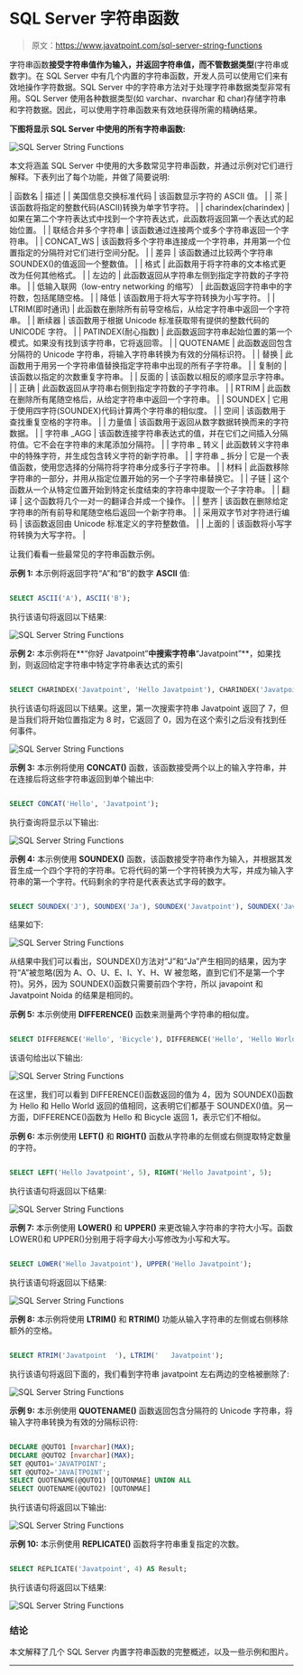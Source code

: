 # SQL Server 字符串函数

> 原文：<https://www.javatpoint.com/sql-server-string-functions>

字符串函数**接受字符串值作为输入，并返回字符串值，而不管数据类型**(字符串或数字)。在 SQL Server 中有几个内置的字符串函数，开发人员可以使用它们来有效地操作字符数据。SQL Server 中的字符串方法对于处理字符串数据类型非常有用。SQL Server 使用各种数据类型(如 varchar、nvarchar 和 char)存储字符串和字符数据。因此，可以使用字符串函数来有效地获得所需的精确结果。

**下图将显示 SQL Server 中使用的所有字符串函数:**

![SQL Server String Functions](img/75442d106f7bc8df497f7d1641d418af.png)

本文将涵盖 SQL Server 中使用的大多数常见字符串函数，并通过示例对它们进行解释。下表列出了每个功能，并做了简要说明:

| 函数名 | 描述 |
| 美国信息交换标准代码 | 该函数显示字符的 ASCII 值。 |
| 茶 | 该函数将指定的整数代码(ASCII)转换为单字节字符。 |
| charindex(charindex) | 如果在第二个字符表达式中找到一个字符表达式，此函数将返回第一个表达式的起始位置。 |
| 联结合并多个字符串 | 该函数通过连接两个或多个字符串返回一个字符串。 |
| CONCAT_WS | 该函数将多个字符串连接成一个字符串，并用第一个位置指定的分隔符对它们进行空间分配。 |
| 差异 | 该函数通过比较两个字符串 SOUNDEX()的值返回一个整数值。 |
| 格式 | 此函数用于将字符串的文本格式更改为任何其他格式。 |
| 左边的 | 此函数返回从字符串左侧到指定字符数的子字符串。 |
| 低输入联网（low-entry networking 的缩写） | 此函数返回字符串中的字符数，包括尾随空格。 |
| 降低 | 该函数用于将大写字符转换为小写字符。 |
| LTRIM(即时通讯) | 此函数在删除所有前导空格后，从给定字符串中返回一个字符串。 |
| 断续器 | 该函数用于根据 Unicode 标准获取带有提供的整数代码的 UNICODE 字符。 |
| PATINDEX(耐心指数) | 此函数返回字符串起始位置的第一个模式。如果没有找到该字符串，它将返回零。 |
| QUOTENAME | 此函数返回包含分隔符的 Unicode 字符串，将输入字符串转换为有效的分隔标识符。 |
| 替换 | 此函数用于用另一个字符串值替换指定字符串中出现的所有子字符串。 |
| 复制的 | 该函数以指定的次数重复字符串。 |
| 反面的 | 该函数以相反的顺序显示字符串。 |
| 正确 | 此函数返回从字符串右侧到指定字符数的子字符串。 |
| RTRIM | 此函数在删除所有尾随空格后，从给定字符串中返回一个字符串。 |
| SOUNDEX | 它用于使用四字符(SOUNDEX)代码计算两个字符串的相似度。 |
| 空间 | 该函数用于查找重复空格的字符串。 |
| 力量值 | 该函数用于返回从数字数据转换而来的字符数据。 |
| 字符串 _AGG | 该函数连接字符串表达式的值，并在它们之间插入分隔符值。它不会在字符串的末尾添加分隔符。 |
| 字符串 _ 转义 | 此函数转义字符串中的特殊字符，并生成包含转义字符的新字符串。 |
| 字符串 _ 拆分 | 它是一个表值函数，使用您选择的分隔符将字符串分成多行子字符串。 |
| 材料 | 此函数移除字符串的一部分，并用从指定位置开始的另一个子字符串替换它。 |
| 子链 | 这个函数从一个从特定位置开始到特定长度结束的字符串中提取一个子字符串。 |
| 翻译 | 这个函数将几个一对一的翻译合并成一个操作。 |
| 整齐 | 该函数在删除给定字符串的所有前导和尾随空格后返回一个新字符串。 |
| 采用双字节对字符进行编码 | 该函数返回由 Unicode 标准定义的字符整数值。 |
| 上面的 | 该函数将小写字符转换为大写字符。 |

让我们看看一些最常见的字符串函数示例。

**示例 1:** 本示例将返回字符“A”和“B”的数字 **ASCII** 值:

```sql

SELECT ASCII('A'), ASCII('B');

```

执行该语句将返回以下结果:

![SQL Server String Functions](img/1d649e239250004881d5658b8bdb574b.png)

**示例 2:** 本示例将在**“你好 Javatpoint”**中搜索字符串**“Javatpoint”**，如果找到，则返回给定字符串中特定字符串表达式的索引

```sql

SELECT CHARINDEX('Javatpoint', 'Hello Javatpoint'), CHARINDEX('Javatpoint', 'Hello Javatpoint', 8); 

```

执行该语句将返回以下结果。这里，第一次搜索字符串 Javatpoint 返回了 7，但是当我们将开始位置指定为 8 时，它返回了 0，因为在这个索引之后没有找到任何事件。

![SQL Server String Functions](img/21abcb4f6b5637075c57a3ad3688034f.png)

**示例 3:** 本示例将使用 **CONCAT()** 函数，该函数接受两个以上的输入字符串，并在连接后将这些字符串返回到单个输出中:

```sql

SELECT CONCAT('Hello', 'Javatpoint');

```

执行查询将显示以下输出:

![SQL Server String Functions](img/836748a9115db90a8bd69784e0c5834d.png)

**示例 4:** 本示例使用 **SOUNDEX()** 函数，该函数接受字符串作为输入，并根据其发音生成一个四个字符的字符串。它将代码的第一个字符转换为大写，并成为输入字符串的第一个字符。代码剩余的字符是代表表达式字母的数字。

```sql

SELECT SOUNDEX('J'), SOUNDEX('Ja'), SOUNDEX('Javatpoint'), SOUNDEX('Javatpoint Noida');

```

结果如下:

![SQL Server String Functions](img/0d431f86156c7a532124126872729a63.png)

从结果中我们可以看出，SOUNDEX()方法对“J”和“Ja”产生相同的结果，因为字符“A”被忽略(因为 A、O、U、E、I、Y、H、W 被忽略，直到它们不是第一个字符)。另外，因为 SOUNDEX()函数只需要前四个字符，所以 javapoint 和 Javatpoint Noida 的结果是相同的。

**示例 5:** 本示例使用 **DIFFERENCE()** 函数来测量两个字符串的相似度。

```sql

SELECT DIFFERENCE('Hello', 'Bicycle'), DIFFERENCE('Hello', 'Hello World');

```

该语句给出以下输出:

![SQL Server String Functions](img/a276c44d12acdb7c8cc99bdb8a8c4e80.png)

在这里，我们可以看到 DIFFERENCE()函数返回的值为 4，因为 SOUNDEX()函数为 Hello 和 Hello World 返回的值相同，这表明它们都基于 SOUNDEX()值。另一方面，DIFFERENCE()函数为 Hello 和 Bicycle 返回 1，表示它们不相似。

**示例 6:** 本示例使用 **LEFT()** 和 **RIGHT()** 函数从字符串的左侧或右侧提取特定数量的字符。

```sql

SELECT LEFT('Hello Javatpoint', 5), RIGHT('Hello Javatpoint', 5);

```

执行该语句将返回以下结果:

![SQL Server String Functions](img/904ea8be355d790230794e42ce147b7b.png)

**示例 7:** 本示例使用 **LOWER()** 和 **UPPER()** 来更改输入字符串的字符大小写。函数 LOWER()和 UPPER()分别用于将字母大小写修改为小写和大写。

```sql

SELECT LOWER('Hello Javatpoint'), UPPER('Hello Javatpoint');

```

执行该语句将返回以下结果:

![SQL Server String Functions](img/56f0ca7ee8a700106e1fdbcdc3bd6a09.png)

**示例 8:** 本示例将使用 **LTRIM()** 和 **RTRIM()** 功能从输入字符串的左侧或右侧移除额外的空格。

```sql

SELECT RTRIM('Javatpoint  '), LTRIM('   Javatpoint');

```

执行该语句将返回下面的，我们看到字符串 javatpoint 左右两边的空格被删除了:

![SQL Server String Functions](img/c272460de86f3bacdc9c6dee3deb8f25.png)

**示例 9:** 本示例使用 **QUOTENAME()** 函数返回包含分隔符的 Unicode 字符串，将输入字符串转换为有效的分隔标识符:

```sql

DECLARE @QUTO1 [nvarchar](MAX);  
DECLARE @QUTO2 [nvarchar](MAX);   
SET @QUTO1='JAVATPOINT';  
SET @QUTO2='JAVA[TPOINT';   
SELECT QUOTENAME(@QUTO1) [QUTONMAE] UNION ALL  
SELECT QUOTENAME(@QUTO2) [QUTONMAE]  

```

执行该语句将返回以下输出:

![SQL Server String Functions](img/24111e036fbf5131bfb0ada04cc5fb0a.png)

**示例 10:** 本示例使用 **REPLICATE()** 函数将字符串重复指定的次数。

```sql

SELECT REPLICATE('Javatpoint', 4) AS Result;

```

执行该语句将返回以下结果:

![SQL Server String Functions](img/0ad555d719b185d2640e2c93e7329593.png)

### 结论

本文解释了几个 SQL Server 内置字符串函数的完整概述，以及一些示例和图片。

* * *